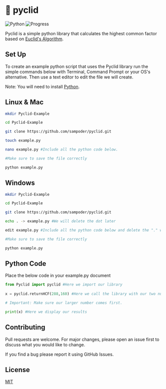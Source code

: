 # 🤔 pyclid
![Python](https://img.shields.io/badge/Built%20With-Python-yellow.svg) ![Progress](https://img.shields.io/badge/Progress-Beta-orange.svg)

Pyclid is a simple python library that calculates the highest common factor based on [Euclid's Algorithm](https://en.wikipedia.org/wiki/Euclidean_algorithm).

## Set Up

To create an example python script that uses the Pyclid library run the simple commands below with Terminal, Command Prompt or your OS's alternative. Then use a text editor to edit the file we will create.

Note: You will need to install [Python](https://www.python.org/downloads/).

## Linux & Mac 

```bash
mkdir Pyclid-Example

cd Pyclid-Example

git clone https://github.com/sampoder/pyclid.git

touch example.py

nano example.py #Include all the python code below.

#Make sure to save the file correctly

python example.py
```

## Windows 

```bash
mkdir Pyclid-Example

cd Pyclid-Example

git clone https://github.com/sampoder/pyclid.git

echo . -> example.py #We will delete the dot later

edit example.py #Include all the python code below and delete the "." we made.

#Make sure to save the file correctly

python example.py
```

## Python Code

Place the below code in your example.py document

```python
from Pyclid import pyclid #Here we import our library
 
x = pyclid.returnHCF(288,160) #Here we call the library with our two numbers. 

# Important: Make sure our larger number comes first.

print(x) #Here we display our results
```
## Contributing
Pull requests are welcome. For major changes, please open an issue first to discuss what you would like to change.

If you find a bug please report it using GitHub Issues.

## License

[MIT](https://choosealicense.com/licenses/mit/)
